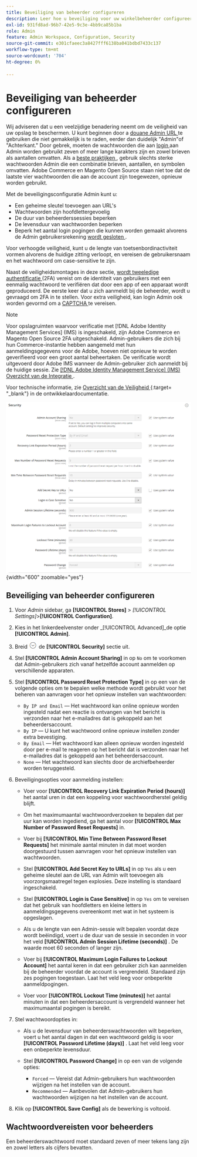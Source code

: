 ```yaml
---
title: Beveiliging van beheerder configureren
description: Leer hoe u beveiliging voor uw winkelbeheerder configureert.
exl-id: 931fd8ad-96b7-42e5-9c3e-4bb9ca85b1ba
role: Admin
feature: Admin Workspace, Configuration, Security
source-git-commit: e301cfaeec3a8427fff6138ba041bdbd7433c137
workflow-type: tm+mt
source-wordcount: '704'
ht-degree: 0%

---
```


# Beveiliging van beheerder configureren

Wij adviseren dat u een veelzijdige benadering neemt om de veiligheid van uw opslag te beschermen. U kunt beginnen door a [ douane Admin URL ](../stores-purchase/store-urls.md#use-a-custom-admin-url) te gebruiken die niet gemakkelijk is te raden, eerder dan duidelijk &quot;Admin&quot;of &quot;Achterkant.&quot; Door gebrek, moeten de wachtwoorden die aan [ login ](../getting-started/admin-signin.md) aan Admin worden gebruikt zeven of meer lange karakters zijn en zowel brieven als aantallen omvatten. Als a [ beste praktijken ](https://experienceleague.adobe.com/docs/commerce-operations/implementation-playbook/best-practices/launch/security-best-practices.html), gebruik slechts sterke wachtwoorden Admin die een combinatie brieven, aantallen, en symbolen omvatten. Adobe Commerce en Magento Open Source staan niet toe dat de laatste vier wachtwoorden die aan de account zijn toegewezen, opnieuw worden gebruikt.

Met de beveiligingsconfiguratie Admin kunt u:

- Een geheime sleutel toevoegen aan URL&#39;s
- Wachtwoorden zijn hoofdlettergevoelig
- De duur van beheerderssessies beperken
- De levensduur van wachtwoorden beperken
- Beperk het aantal login pogingen die kunnen worden gemaakt alvorens de Admin gebruikersrekening [ wordt gesloten ](permissions-users-all.md#locked-users).

Voor verhoogde veiligheid, kunt u de lengte van toetsenbordinactiviteit vormen alvorens de huidige zitting verloopt, en vereisen de gebruikersnaam en het wachtwoord om case-sensitive te zijn.

Naast de veiligheidsmontages in deze sectie, [ wordt tweeledige authentificatie ](security-two-factor-authentication.md) (2FA) vereist om de identiteit van gebruikers met een eenmalig wachtwoord te verifiëren dat door een app of een apparaat wordt geproduceerd. De eerste keer dat u zich aanmeldt bij de beheerder, wordt u gevraagd om 2FA in te stellen. Voor extra veiligheid, kan login Admin ook worden gevormd om a [ CAPTCHA ](security-captcha.md) te vereisen.

>[!NOTE]
>
>Voor opslagruimten waarvoor verificatie met [!DNL Adobe Identity Management Services] (IMS) is ingeschakeld, zijn Adobe Commerce en Magento Open Source 2FA uitgeschakeld. Admin-gebruikers die zich bij hun Commerce-instantie hebben aangemeld met hun aanmeldingsgegevens voor de Adobe, hoeven niet opnieuw te worden geverifieerd voor een groot aantal beheertaken. De verificatie wordt uitgevoerd door Adobe IMS wanneer de Admin-gebruiker zich aanmeldt bij de huidige sessie. Zie [[!DNL Adobe Identity Management Service]  (IMS) Overzicht van de Integratie ](../getting-started/adobe-ims-integration-overview.md).

Voor technische informatie, zie [ Overzicht van de Veiligheid ](https://developer.adobe.com/commerce/php/architecture/basics/security/) {:target= &quot;_blank&quot;} in de ontwikkelaardocumentatie.

![ Admin veiligheid ](../configuration-reference/advanced/assets/admin-security.png){width="600" zoomable="yes"}

## Beveiliging van beheerder configureren

1. Voor _Admin_ sidebar, ga **[!UICONTROL Stores]** > _[!UICONTROL Settings]_>**[!UICONTROL Configuration]**.

1. Kies in het linkerdeelvenster onder _[!UICONTROL Advanced]_de optie **[!UICONTROL Admin]**.

1. Breid ![ selecteur van de Uitbreiding ](../assets/icon-display-expand.png) de **[!UICONTROL Security]** sectie uit.

1. Stel **[!UICONTROL Admin Account Sharing]** in op `No` om te voorkomen dat Admin-gebruikers zich vanaf hetzelfde account aanmelden op verschillende apparaten.

1. Stel **[!UICONTROL Password Reset Protection Type]** in op een van de volgende opties om te bepalen welke methode wordt gebruikt voor het beheren van aanvragen voor het opnieuw instellen van wachtwoorden:

   - `By IP and Email` — Het wachtwoord kan online opnieuw worden ingesteld nadat een reactie is ontvangen van het bericht is verzonden naar het e-mailadres dat is gekoppeld aan het beheerdersaccount.
   - `By IP` — U kunt het wachtwoord online opnieuw instellen zonder extra bevestiging.
   - `By Email` — Het wachtwoord kan alleen opnieuw worden ingesteld door per e-mail te reageren op het bericht dat is verzonden naar het e-mailadres dat is gekoppeld aan het beheerdersaccount.
   - `None` — Het wachtwoord kan slechts door de archiefbeheerder worden teruggesteld.

1. Beveiligingsopties voor aanmelding instellen:

   - Voer voor **[!UICONTROL Recovery Link Expiration Period (hours)]** het aantal uren in dat een koppeling voor wachtwoordherstel geldig blijft.

   - Om het maximumaantal wachtwoordverzoeken te bepalen dat per uur kan worden ingediend, ga het aantal voor **[!UICONTROL Max Number of Password Reset Requests]** in.

   - Voer bij **[!UICONTROL Min Time Between Password Reset Requests]** het minimale aantal minuten in dat moet worden doorgestuurd tussen aanvragen voor het opnieuw instellen van wachtwoorden.

   - Stel **[!UICONTROL Add Secret Key to URLs]** in op `Yes` als u een geheime sleutel aan de URL van Admin wilt toevoegen als voorzorgsmaatregel tegen explosies. Deze instelling is standaard ingeschakeld.

   - Stel **[!UICONTROL Login is Case Sensitive]** in op `Yes` om te vereisen dat het gebruik van hoofdletters en kleine letters in aanmeldingsgegevens overeenkomt met wat in het systeem is opgeslagen.

   - Als u de lengte van een Admin-sessie wilt bepalen voordat deze wordt beëindigd, voert u de duur van de sessie in seconden in voor het veld **[!UICONTROL Admin Session Lifetime (seconds)]** . De waarde moet 60 seconden of langer zijn.

   - Voer bij **[!UICONTROL Maximum Login Failures to Lockout Account]** het aantal keren in dat een gebruiker zich kan aanmelden bij de beheerder voordat de account is vergrendeld. Standaard zijn zes pogingen toegestaan. Laat het veld leeg voor onbeperkte aanmeldpogingen.

   - Voer voor **[!UICONTROL Lockout Time (minutes)]** het aantal minuten in dat een beheerdersaccount is vergrendeld wanneer het maximumaantal pogingen is bereikt.

1. Stel wachtwoordopties in:

   - Als u de levensduur van beheerderswachtwoorden wilt beperken, voert u het aantal dagen in dat een wachtwoord geldig is voor **[!UICONTROL Password Lifetime (days)]** . Laat het veld leeg voor een onbeperkte levensduur.

   - Stel **[!UICONTROL Password Change]** in op een van de volgende opties:

      - `Forced` — Vereist dat Admin-gebruikers hun wachtwoorden wijzigen na het instellen van de account.
      - `Recommended` — Aanbevolen dat Admin-gebruikers hun wachtwoorden wijzigen na het instellen van de account.

1. Klik op **[!UICONTROL Save Config]** als de bewerking is voltooid.

## Wachtwoordvereisten voor beheerders

Een beheerderswachtwoord moet standaard zeven of meer tekens lang zijn en zowel letters als cijfers bevatten.
